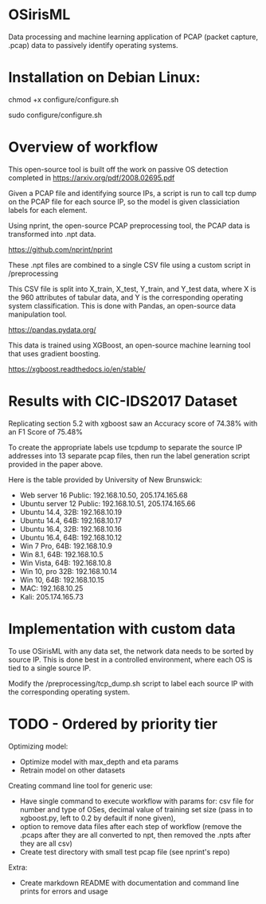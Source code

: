 # OSirisML

Data processing and machine learning application of PCAP (packet capture, .pcap) data to passively identify operating systems.

# Installation on Debian Linux:

chmod +x configure/configure.sh

sudo configure/configure.sh

# Overview of workflow

This open-source tool is built off the work on passive OS detection completed in https://arxiv.org/pdf/2008.02695.pdf

Given a PCAP file and identifying source IPs, a script is run to call tcp dump on the PCAP file for each source IP, so the model is given classiciation labels for each element.

Using nprint, the open-source PCAP preprocessing tool, the PCAP data is transformed into .npt data.

https://github.com/nprint/nprint

These .npt files are combined to a single CSV file using a custom script in /preprocessing

This CSV file is split into X_train, X_test, Y_train, and Y_test data, where X is the 960 attributes of tabular data, and Y is the corresponding operating system classification. This is done with Pandas, an open-source data manipulation tool.

https://pandas.pydata.org/

This data is trained using XGBoost, an open-source machine learning tool that uses gradient boosting.

https://xgboost.readthedocs.io/en/stable/

# Results with CIC-IDS2017 Dataset

Replicating section 5.2 with xgboost saw an Accuracy score of 74.38% with an F1 Score of 75.48%

To create the appropriate labels use tcpdump to separate the source IP addresses into 13 separate pcap files, then run the label generation script provided in the paper above.

Here is the table provided by University of New Brunswick:
- Web server 16 Public: 192.168.10.50, 205.174.165.68
- Ubuntu server 12 Public: 192.168.10.51, 205.174.165.66
- Ubuntu 14.4, 32B: 192.168.10.19
- Ubuntu 14.4, 64B: 192.168.10.17
- Ubuntu 16.4, 32B: 192.168.10.16
- Ubuntu 16.4, 64B: 192.168.10.12
- Win 7 Pro, 64B: 192.168.10.9
- Win 8.1, 64B: 192.168.10.5
- Win Vista, 64B: 192.168.10.8
- Win 10, pro 32B: 192.168.10.14
- Win 10, 64B: 192.168.10.15
- MAC: 192.168.10.25
- Kali: 205.174.165.73


# Implementation with custom data

To use OSirisML with any data set, the network data needs to be sorted by source IP. This is done best in a controlled environment, where each OS is tied to a single source IP.

Modify the /preprocessing/tcp_dump.sh script to label each source IP with the corresponding operating system.


# TODO - Ordered by priority tier

Optimizing model:

- Optimize model with max_depth and eta params
- Retrain model on other datasets

Creating command line tool for generic use:

- Have single command to execute workflow with params for: csv file for number and type of OSes, decimal value of training set size (pass in to xgboost.py, left to 0.2 by default if none given),
- option to remove data files after each step of workflow (remove the .pcaps after they are all converted to npt, then removed the .npts after they are all csv)
- Create test directory with small test pcap file (see nprint's repo)

Extra:

- Create markdown README with documentation and command line prints for errors and usage
